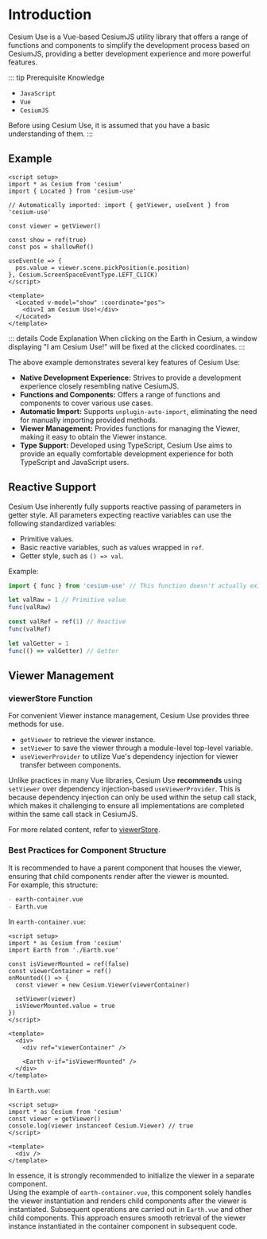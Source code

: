 # Introduction

Cesium Use is a Vue-based CesiumJS utility library that offers a range of functions and components to simplify the development process based on CesiumJS, providing a better development experience and more powerful features.

::: tip Prerequisite Knowledge

- `JavaScript`
- `Vue`
- `CesiumJS`

Before using Cesium Use, it is assumed that you have a basic understanding of them.
:::

## Example

```vue {5,7,12,18-20}
<script setup>
import * as Cesium from 'cesium'
import { Located } from 'cesium-use'

// Automatically imported: import { getViewer, useEvent } from 'cesium-use'

const viewer = getViewer()

const show = ref(true)
const pos = shallowRef()

useEvent(e => {
  pos.value = viewer.scene.pickPosition(e.position)
}, Cesium.ScreenSpaceEventType.LEFT_CLICK)
</script>

<template>
  <Located v-model="show" :coordinate="pos">
    <div>I am Cesium Use!</div>
  </Located>
</template>
```

::: details Code Explanation
When clicking on the Earth in Cesium, a window displaying "I am Cesium Use!" will be fixed at the clicked coordinates.
:::

The above example demonstrates several key features of Cesium Use:

- **Native Development Experience:** Strives to provide a development experience closely resembling native CesiumJS.
- **Functions and Components:** Offers a range of functions and components to cover various use cases.
- **Automatic Import:** Supports `unplugin-auto-import`, eliminating the need for manually importing provided methods.
- **Viewer Management:** Provides functions for managing the Viewer, making it easy to obtain the Viewer instance.
- **Type Support:** Developed using TypeScript, Cesium Use aims to provide an equally comfortable development experience for both TypeScript and JavaScript users.

## Reactive Support

Cesium Use inherently fully supports reactive passing of parameters in getter style. All parameters expecting reactive variables can use the following standardized variables:

- Primitive values.
- Basic reactive variables, such as values wrapped in `ref`.
- Getter style, such as `() => val`.

Example:

```js
import { func } from 'cesium-use' // This function doesn't actually exist; this is just an example.

let valRaw = 1 // Primitive value
func(valRaw)

const valRef = ref(1) // Reactive
func(valRef)

let valGetter = 1
func(() => valGetter) // Getter
```

## Viewer Management

### viewerStore Function

For convenient Viewer instance management, Cesium Use provides three methods for use.

- `getViewer` to retrieve the viewer instance.
- `setViewer` to save the viewer through a module-level top-level variable.
- `useViewerProvider` to utilize Vue's dependency injection for viewer transfer between components.

Unlike practices in many Vue libraries, Cesium Use **recommends** using `setViewer` over dependency injection-based `useViewerProvider`. This is because dependency injection can only be used within the setup call stack, which makes it challenging to ensure all implementations are completed within the same call stack in CesiumJS.

For more related content, refer to [viewerStore](core/viewerStore.md).

### Best Practices for Component Structure

It is recommended to have a parent component that houses the viewer, ensuring that child components render after the viewer is mounted.  
For example, this structure:

```md
- earth-container.vue
- Earth.vue
```

In `earth-container.vue`:

```vue {5,10-11,19}
<script setup>
import * as Cesium from 'cesium'
import Earth from './Earth.vue'

const isViewerMounted = ref(false)
const viewerContainer = ref()
onMounted(() => {
  const viewer = new Cesium.Viewer(viewerContainer)

  setViewer(viewer)
  isViewerMounted.value = true
})
</script>

<template>
  <div>
    <div ref="viewerContainer" />

    <Earth v-if="isViewerMounted" />
  </div>
</template>
```

In `Earth.vue`:

```vue
<script setup>
import * as Cesium from 'cesium'
const viewer = getViewer()
console.log(viewer instanceof Cesium.Viewer) // true
</script>

<template>
  <div />
</template>
```

In essence, it is strongly recommended to initialize the viewer in a separate component.  
Using the example of `earth-container.vue`, this component solely handles the viewer instantiation and renders child components after the viewer is instantiated. Subsequent operations are carried out in `Earth.vue` and other child components. This approach ensures smooth retrieval of the viewer instance instantiated in the container component in subsequent code.
